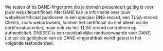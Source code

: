 We testen of de DANE-fingerprint die je domein presenteert geldig is voor jouw websitecertificaat. Met DANE kan je informatie over jouw websitecertificaat publiceren in een speciaal DNS-record, een TLSA-record. Clients, zoals webbrowsers, kunnen het certificaat nu niet alleen via de certificaatautoriteit, maar ook via het TLSA-record controleren op authenticiteit. DNSSEC is een noodzakelijke randvoorwaarde voor DANE. Let op: de geldigheid van de DANE-vingerafdruk wordt getest in het volgende testonderdeel.
